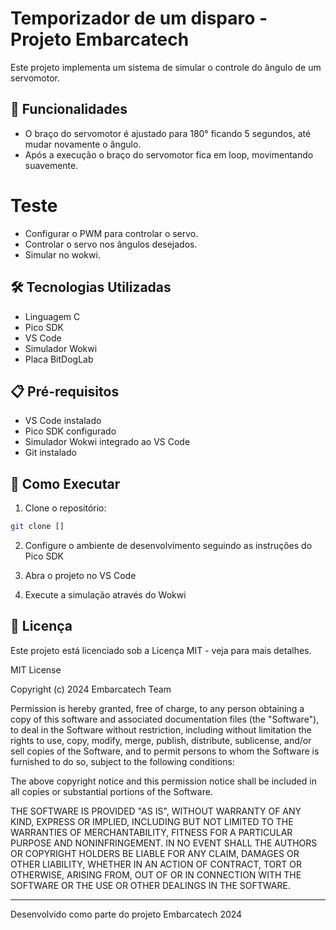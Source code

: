 # Temporizador de um disparo - Projeto Embarcatech

Este projeto implementa um sistema de simular o controle do ângulo de um servomotor.

## 🎯 Funcionalidades
- O braço do servomotor é ajustado para 180° ficando 5 segundos, até mudar novamente o ângulo.
- Após a execução o braço do servomotor fica em loop, movimentando suavemente.

# Teste
- Configurar o PWM para controlar o servo.
- Controlar o servo nos ângulos desejados.
- Simular no wokwi.

## 🛠️ Tecnologias Utilizadas

- Linguagem C
- Pico SDK
- VS Code
- Simulador Wokwi 
- Placa BitDogLab

## 📋 Pré-requisitos

- VS Code instalado
- Pico SDK configurado
- Simulador Wokwi integrado ao VS Code
- Git instalado

## 🚀 Como Executar

1. Clone o repositório:
```bash
git clone []
```

2. Configure o ambiente de desenvolvimento seguindo as instruções do Pico SDK

3. Abra o projeto no VS Code

4. Execute a simulação através do Wokwi

## 📝 Licença

Este projeto está licenciado sob a Licença MIT - veja para mais detalhes.

MIT License

Copyright (c) 2024 Embarcatech Team

Permission is hereby granted, free of charge, to any person obtaining a copy
of this software and associated documentation files (the "Software"), to deal
in the Software without restriction, including without limitation the rights
to use, copy, modify, merge, publish, distribute, sublicense, and/or sell
copies of the Software, and to permit persons to whom the Software is
furnished to do so, subject to the following conditions:

The above copyright notice and this permission notice shall be included in all
copies or substantial portions of the Software.

THE SOFTWARE IS PROVIDED "AS IS", WITHOUT WARRANTY OF ANY KIND, EXPRESS OR
IMPLIED, INCLUDING BUT NOT LIMITED TO THE WARRANTIES OF MERCHANTABILITY,
FITNESS FOR A PARTICULAR PURPOSE AND NONINFRINGEMENT. IN NO EVENT SHALL THE
AUTHORS OR COPYRIGHT HOLDERS BE LIABLE FOR ANY CLAIM, DAMAGES OR OTHER
LIABILITY, WHETHER IN AN ACTION OF CONTRACT, TORT OR OTHERWISE, ARISING FROM,
OUT OF OR IN CONNECTION WITH THE SOFTWARE OR THE USE OR OTHER DEALINGS IN THE
SOFTWARE.

---
Desenvolvido como parte do projeto Embarcatech 2024
